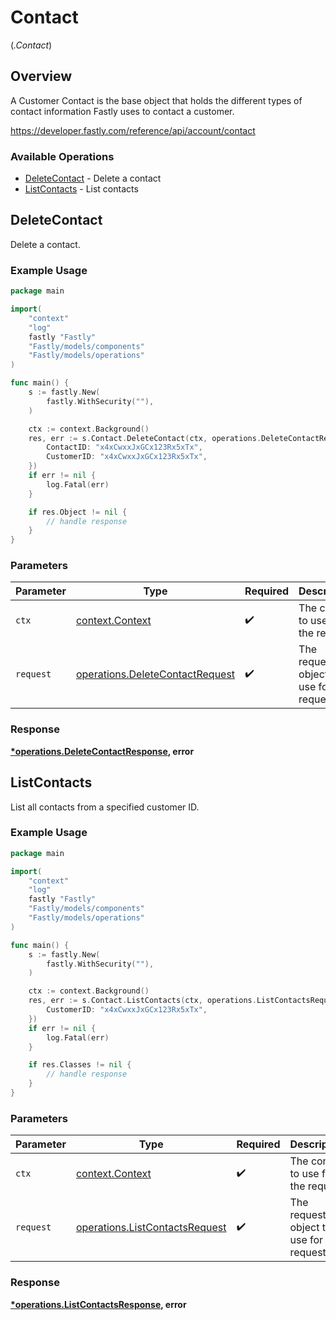 # Contact
(*.Contact*)

## Overview

A Customer Contact is the base object that holds the different types of contact information Fastly uses to contact a customer.

<https://developer.fastly.com/reference/api/account/contact>
### Available Operations

* [DeleteContact](#deletecontact) - Delete a contact
* [ListContacts](#listcontacts) - List contacts

## DeleteContact

Delete a contact.

### Example Usage

```go
package main

import(
	"context"
	"log"
	fastly "Fastly"
	"Fastly/models/components"
	"Fastly/models/operations"
)

func main() {
    s := fastly.New(
        fastly.WithSecurity(""),
    )

    ctx := context.Background()
    res, err := s.Contact.DeleteContact(ctx, operations.DeleteContactRequest{
        ContactID: "x4xCwxxJxGCx123Rx5xTx",
        CustomerID: "x4xCwxxJxGCx123Rx5xTx",
    })
    if err != nil {
        log.Fatal(err)
    }

    if res.Object != nil {
        // handle response
    }
}
```

### Parameters

| Parameter                                                                          | Type                                                                               | Required                                                                           | Description                                                                        |
| ---------------------------------------------------------------------------------- | ---------------------------------------------------------------------------------- | ---------------------------------------------------------------------------------- | ---------------------------------------------------------------------------------- |
| `ctx`                                                                              | [context.Context](https://pkg.go.dev/context#Context)                              | :heavy_check_mark:                                                                 | The context to use for the request.                                                |
| `request`                                                                          | [operations.DeleteContactRequest](../../models/operations/deletecontactrequest.md) | :heavy_check_mark:                                                                 | The request object to use for the request.                                         |


### Response

**[*operations.DeleteContactResponse](../../models/operations/deletecontactresponse.md), error**


## ListContacts

List all contacts from a specified customer ID.

### Example Usage

```go
package main

import(
	"context"
	"log"
	fastly "Fastly"
	"Fastly/models/components"
	"Fastly/models/operations"
)

func main() {
    s := fastly.New(
        fastly.WithSecurity(""),
    )

    ctx := context.Background()
    res, err := s.Contact.ListContacts(ctx, operations.ListContactsRequest{
        CustomerID: "x4xCwxxJxGCx123Rx5xTx",
    })
    if err != nil {
        log.Fatal(err)
    }

    if res.Classes != nil {
        // handle response
    }
}
```

### Parameters

| Parameter                                                                        | Type                                                                             | Required                                                                         | Description                                                                      |
| -------------------------------------------------------------------------------- | -------------------------------------------------------------------------------- | -------------------------------------------------------------------------------- | -------------------------------------------------------------------------------- |
| `ctx`                                                                            | [context.Context](https://pkg.go.dev/context#Context)                            | :heavy_check_mark:                                                               | The context to use for the request.                                              |
| `request`                                                                        | [operations.ListContactsRequest](../../models/operations/listcontactsrequest.md) | :heavy_check_mark:                                                               | The request object to use for the request.                                       |


### Response

**[*operations.ListContactsResponse](../../models/operations/listcontactsresponse.md), error**


